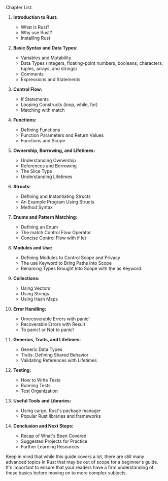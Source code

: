 Chapter List:

1. **Introduction to Rust:**
   - What is Rust? 
   - Why use Rust? 
   - Installing Rust

2. **Basic Syntax and Data Types:**
   - Variables and Mutability
   - Data Types (integers, floating-point numbers, booleans, characters, tuples, arrays, and strings)
   - Comments
   - Expressions and Statements

3. **Control Flow:**
   - If Statements
   - Looping Constructs (loop, while, for)
   - Matching with match

4. **Functions:**
   - Defining Functions
   - Function Parameters and Return Values
   - Functions and Scope

5. **Ownership, Borrowing, and Lifetimes:**
   - Understanding Ownership
   - References and Borrowing
   - The Slice Type
   - Understanding Lifetimes

6. **Structs:**
   - Defining and Instantiating Structs
   - An Example Program Using Structs
   - Method Syntax

7. **Enums and Pattern Matching:**
   - Defining an Enum
   - The match Control Flow Operator
   - Concise Control Flow with if let

8. **Modules and Use:**
   - Defining Modules to Control Scope and Privacy
   - The use Keyword to Bring Paths into Scope
   - Renaming Types Brought Into Scope with the as Keyword

9. **Collections:**
   - Using Vectors
   - Using Strings
   - Using Hash Maps

10. **Error Handling:**
    - Unrecoverable Errors with panic!
    - Recoverable Errors with Result
    - To panic! or Not to panic!

11. **Generics, Traits, and Lifetimes:**
    - Generic Data Types
    - Traits: Defining Shared Behavior
    - Validating References with Lifetimes

12. **Testing:**
    - How to Write Tests
    - Running Tests
    - Test Organization

13. **Useful Tools and Libraries:**
    - Using cargo, Rust's package manager
    - Popular Rust libraries and frameworks

14. **Conclusion and Next Steps:**
    - Recap of What's Been Covered
    - Suggested Projects for Practice
    - Further Learning Resources

Keep in mind that while this guide covers a lot, there are still many advanced topics in Rust that may be out of scope for a beginner's guide. It's important to ensure that your readers have a firm understanding of these basics before moving on to more complex subjects.